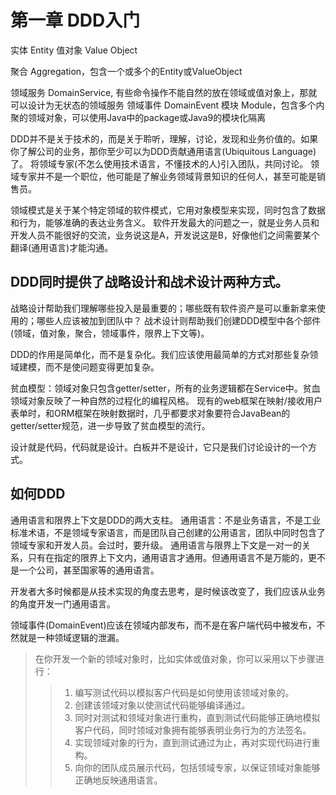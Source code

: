 ﻿# 第一章 DDD入门
实体 Entity
值对象 Value Object

聚合 Aggregation，包含一个或多个的Entity或ValueObject

领域服务 DomainService, 有些命令操作不能自然的放在领域或值对象上，那就可以设计为无状态的领域服务
领域事件 DomainEvent
模块 Module，包含多个内聚的领域对象，可以使用Java中的package或Java9的模块化隔离

DDD并不是关于技术的，而是关于聆听，理解，讨论，发现和业务价值的。如果你了解公司的业务，那你至少可以为DDD贡献通用语言(Ubiquitous Language)了。
将领域专家(不怎么使用技术语言，不懂技术的人)引入团队，共同讨论。
领域专家并不是一个职位，他可能是了解业务领域背景知识的任何人，甚至可能是销售员。

领域模式是关于某个特定领域的软件模式，它用对象模型来实现，同时包含了数据和行为，能够准确的表达业务含义。
软件开发最大的问题之一，就是业务人员和开发人员不能很好的交流，业务说这是A，开发说这是B，好像他们之间需要某个翻译(通用语言)才能沟通。

## DDD同时提供了战略设计和战术设计两种方式。
战略设计帮助我们理解哪些投入是最重要的；哪些既有软件资产是可以重新拿来使用的；哪些人应该被加到团队中？
战术设计则帮助我们创建DDD模型中各个部件(领域，值对象，聚合，领域事件，限界上下文等)。

DDD的作用是简单化，而不是复杂化。我们应该使用最简单的方式对那些复杂领域建模，而不是使问题变得更加复杂。

贫血模型：领域对象只包含getter/setter，所有的业务逻辑都在Service中。贫血领域对象反映了一种自然的过程化的编程风格。
现有的web框架在映射/接收用户表单时，和ORM框架在映射数据时，几乎都要求对象要符合JavaBean的getter/setter规范，进一步导致了贫血模型的流行。

设计就是代码，代码就是设计。白板并不是设计，它只是我们讨论设计的一个方式。

## 如何DDD
通用语言和限界上下文是DDD的两大支柱。
通用语言：不是业务语言，不是工业标准术语，不是领域专家语言，而是团队自己创建的公用语言，团队中同时包含了领域专家和开发人员。会过时，要升级。
通用语言与限界上下文是一对一的关系，只有在指定的限界上下文内，通用语言才通用。但通用语言不是万能的，更不是一个公司，甚至国家等的通用语言。

开发者大多时候都是从技术实现的角度去思考，是时候该改变了，我们应该从业务的角度开发一门通用语言。

领域事件(DomainEvent)应该在领域内部发布，而不是在客户端代码中被发布，不然就是一种领域逻辑的泄漏。

>在你开发一个新的领域对象时，比如实体或值对象，你可以采用以下步骤进行：
>>1. 编写测试代码以模拟客户代码是如何使用该领域对象的。  
>>2. 创建该领域对象以使测试代码能够编译通过。  
>>3. 同时对测试和领域对象进行重构，直到测试代码能够正确地模拟客户代码，同时领域对象拥有能够表明业务行为的方法签名。  
>>4. 实现领域对象的行为，直到测试通过为止，再对实现代码进行重构。  
>>5. 向你的团队成员展示代码，包括领域专家，以保证领域对象能够正确地反映通用语言。  

